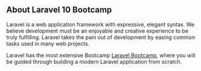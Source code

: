 ## About Laravel 10 Bootcamp

Laravel is a web application framework with expressive, elegant syntax. We believe development must be an enjoyable and creative experience to be truly fulfilling. Laravel takes the pain out of development by easing common tasks used in many web projects.

Laravel has the most extensive Bootcamp [Laravel Bootcamp](https://bootcamp.laravel.com), where you will be guided through building a modern Laravel application from scratch.
